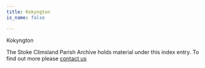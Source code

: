 ```yaml
---
title: Kokyngton
is_name: false

---
```


Kokyngton


The Stoke Climsland Parish Archive holds material under this index entry. To find out more please [contact us](/contact/)
